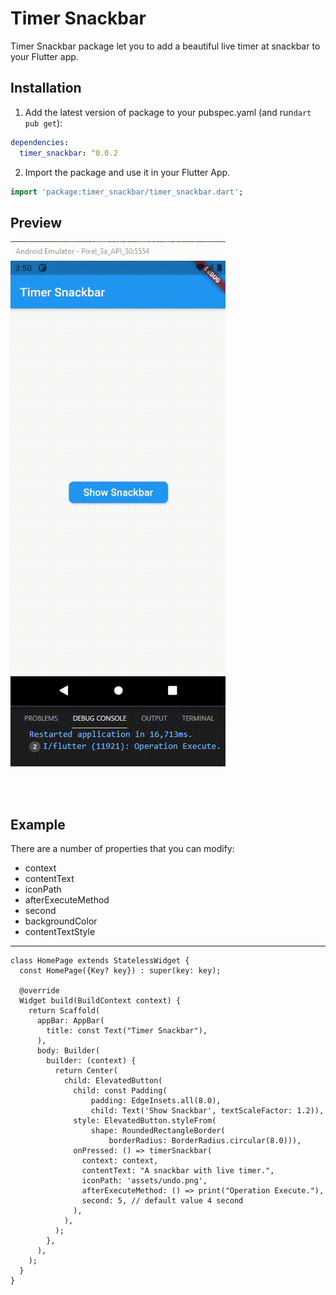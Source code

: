 <!-- 
This README describes the package. If you publish this package to pub.dev,
this README's contents appear on the landing page for your package.

For information about how to write a good package README, see the guide for
[writing package pages](https://dart.dev/guides/libraries/writing-package-pages). 

For general information about developing packages, see the Dart guide for
[creating packages](https://dart.dev/guides/libraries/create-library-packages)
and the Flutter guide for
[developing packages and plugins](https://flutter.dev/developing-packages). 
-->

<!-- TODO: Put a short description of the package here that helps potential users
know whether this package might be useful for them.

## Features

TODO: List what your package can do. Maybe include images, gifs, or videos.

## Getting started

TODO: List prerequisites and provide or point to information on how to
start using the package.

## Usage

TODO: Include short and useful examples for package users. Add longer examples
to `/example` folder. 

```dart
const like = 'sample';
```

## Additional information

TODO: Tell users more about the package: where to find more information, how to 
contribute to the package, how to file issues, what response they can expect 
from the package authors, and more. -->

# Timer Snackbar

Timer Snackbar package let you to add a beautiful live timer at snackbar to your Flutter app.

## Installation

1. Add the latest version of package to your pubspec.yaml (and run`dart pub get`):
```yaml
dependencies:
  timer_snackbar: ^0.0.2
```
2. Import the package and use it in your Flutter App.
```dart
import 'package:timer_snackbar/timer_snackbar.dart';
```

## Preview

![Preview](/sample.gif)

<br>
<br>

## Example
There are a number of properties that you can modify:

- context
- contentText
- iconPath
- afterExecuteMethod
- second
- backgroundColor
- contentTextStyle

<hr>

```
class HomePage extends StatelessWidget {
  const HomePage({Key? key}) : super(key: key);

  @override
  Widget build(BuildContext context) {
    return Scaffold(
      appBar: AppBar(
        title: const Text("Timer Snackbar"),
      ),
      body: Builder(
        builder: (context) {
          return Center(
            child: ElevatedButton(
              child: const Padding(
                  padding: EdgeInsets.all(8.0),
                  child: Text('Show Snackbar', textScaleFactor: 1.2)),
              style: ElevatedButton.styleFrom(
                  shape: RoundedRectangleBorder(
                      borderRadius: BorderRadius.circular(8.0))),
              onPressed: () => timerSnackbar(
                context: context,
                contentText: "A snackbar with live timer.",
                iconPath: 'assets/undo.png',
                afterExecuteMethod: () => print("Operation Execute."),
                second: 5, // default value 4 second
              ),
            ),
          );
        },
      ),
    );
  }
}
```


